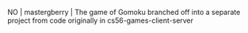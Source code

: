 NO | mastergberry | The game of Gomoku branched off into a separate project from code originally in cs56-games-client-server
